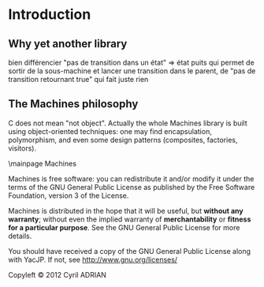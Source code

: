 # Introduction

## Why yet another library

bien différencier "pas de transition dans un état" => état puits qui permet de sortir de la sous-machine et lancer une transition dans le parent, de "pas de transition retournant true" qui fait juste rien

## The Machines philosophy

C does not mean "not object". Actually the whole Machines library is
built using object-oriented techniques: one may find encapsulation,
polymorphism, and even some design patterns (composites, factories,
visitors).

\mainpage Machines

Machines is free software: you can redistribute it and/or modify it
under the terms of the GNU General Public License as published by the
Free Software Foundation, version 3 of the License.

Machines is distributed in the hope that it will be useful, but
__without any warranty__; without even the implied warranty of
__merchantability__ or __fitness for a particular purpose__.  See the
GNU General Public License for more details.

You should have received a copy of the GNU General Public License
along with YacJP.  If not, see http://www.gnu.org/licenses/

Copyleft © 2012 Cyril ADRIAN
